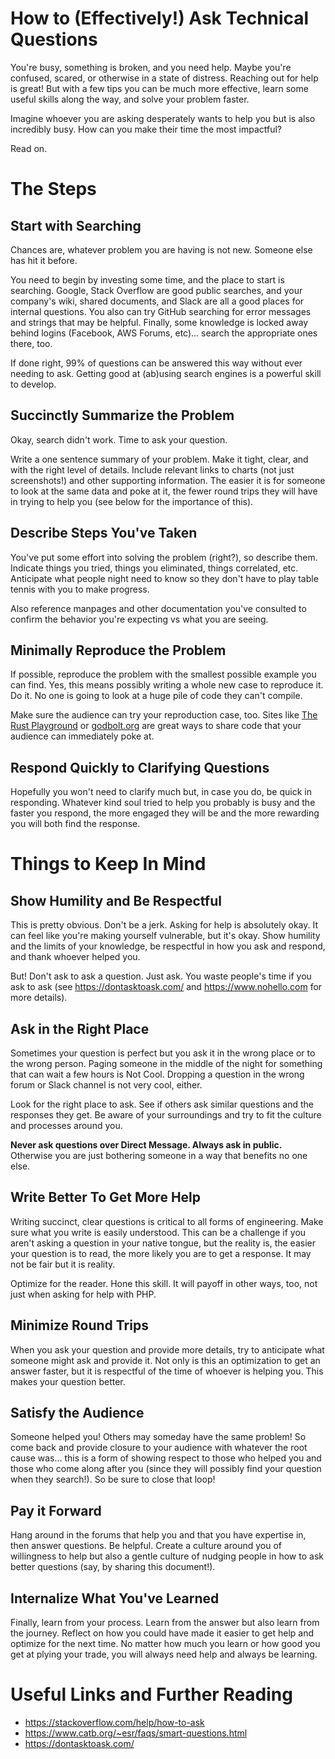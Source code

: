 # How to (Effectively!) Ask Technical Questions

You're busy, something is broken, and you need help.  Maybe you're
confused, scared, or otherwise in a state of distress.  Reaching out
for help is great!  But with a few tips you can be much more
effective, learn some useful skills along the way, and solve your
problem faster.

Imagine whoever you are asking desperately wants to help you but is
also incredibly busy.  How can you make their time the most impactful?

Read on.

# The Steps

## Start with Searching

Chances are, whatever problem you are having is not new.  Someone else
has hit it before.

You need to begin by investing some time, and the place to start is
searching.  Google, Stack Overflow are good public searches, and your
company's wiki, shared documents, and Slack are all a good places for
internal questions.  You also can try GitHub searching for error
messages and strings that may be helpful.  Finally, some knowledge is
locked away behind logins (Facebook, AWS Forums, etc)... search the
appropriate ones there, too.

If done right, 99% of questions can be answered this way without ever
needing to ask.  Getting good at (ab)using search engines is a
powerful skill to develop.

## Succinctly Summarize the Problem

Okay, search didn't work.  Time to ask your question.

Write a one sentence summary of your problem.  Make it tight, clear,
and with the right level of details.  Include relevant links to charts
(not just screenshots!) and other supporting information.  The easier
it is for someone to look at the same data and poke at it, the fewer
round trips they will have in trying to help you (see below for the
importance of this).

## Describe Steps You've Taken

You've put some effort into solving the problem (right?), so describe
them.  Indicate things you tried, things you eliminated, things
correlated, etc.  Anticipate what people night need to know so they
don't have to play table tennis with you to make progress.

Also reference manpages and other documentation you've consulted to
confirm the behavior you're expecting vs what you are seeing.

## Minimally Reproduce the Problem

If possible, reproduce the problem with the smallest possible example
you can find.  Yes, this means possibly writing a whole new case to
reproduce it.  Do it.  No one is going to look at a huge pile of code
they can't compile.

Make sure the audience can try your reproduction case, too.  Sites
like [The Rust Playground](https://play.rust-lang.org/) or
[godbolt.org](https://godbolt.org/) are great ways to share code that
your audience can immediately poke at.

## Respond Quickly to Clarifying Questions

Hopefully you won't need to clarify much but, in case you do, be quick
in responding.  Whatever kind soul tried to help you probably is busy
and the faster you respond, the more engaged they will be and the more
rewarding you will both find the response.

# Things to Keep In Mind

## Show Humility and Be Respectful

This is pretty obvious.  Don't be a jerk.  Asking for help is
absolutely okay.  It can feel like you're making yourself vulnerable,
but it's okay.  Show humility and the limits of your knowledge, be
respectful in how you ask and respond, and thank whoever helped you.

But!  Don't ask to ask a question.  Just ask.  You waste people's time
if you ask to ask (see https://dontasktoask.com/ and
https://www.nohello.com for more details).

## Ask in the Right Place

Sometimes your question is perfect but you ask it in the wrong place
or to the wrong person.  Paging someone in the middle of the night for
something that can wait a few hours is Not Cool.  Dropping a question
in the wrong forum or Slack channel is not very cool, either.

Look for the right place to ask.  See if others ask similar questions
and the responses they get.  Be aware of your surroundings and try to
fit the culture and processes around you.

**Never ask questions over Direct Message.  Always ask in public.**
Otherwise you are just bothering someone in a way that benefits no one
else.

## Write Better To Get More Help

Writing succinct, clear questions is critical to all forms of
engineering.  Make sure what you write is easily understood.  This can
be a challenge if you aren't asking a question in your native tongue,
but the reality is, the easier your question is to read, the more
likely you are to get a response.  It may not be fair but it is
reality.

Optimize for the reader.  Hone this skill.  It will payoff in other
ways, too, not just when asking for help with PHP.

## Minimize Round Trips

When you ask your question and provide more details, try to anticipate
what someone might ask and provide it.  Not only is this an
optimization to get an answer faster, but it is respectful of the time
of whoever is helping you.  This makes your question better.

## Satisfy the Audience

Someone helped you!  Others may someday have the same problem!  So
come back and provide closure to your audience with whatever the root
cause was... this is a form of showing respect to those who helped you
and those who come along after you (since they will possibly find your
question when they search!).  So be sure to close that loop!

## Pay it Forward

Hang around in the forums that help you and that you have expertise
in, then answer questions.  Be helpful.  Create a culture around you
of willingness to help but also a gentle culture of nudging people in
how to ask better questions (say, by sharing this document!).

## Internalize What You've Learned

Finally, learn from your process.  Learn from the answer but also
learn from the journey.  Reflect on how you could have made it easier
to get help and optimize for the next time.  No matter how much you
learn or how good you get at plying your trade, you will always need
help and always be learning.

# Useful Links and Further Reading

- https://stackoverflow.com/help/how-to-ask
- https://www.catb.org/~esr/faqs/smart-questions.html
- https://dontasktoask.com/
